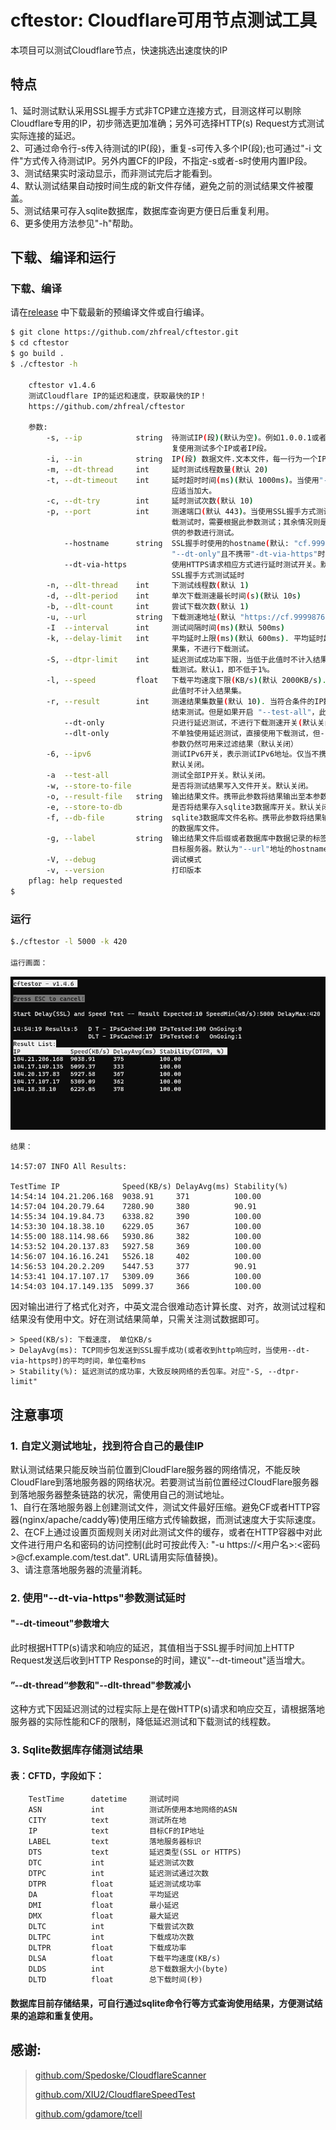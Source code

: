 # cftestor:  Cloudflare可用节点测试工具

本项目可以测试Cloudflare节点，快速挑选出速度快的IP
## 特点
1、延时测试默认采用SSL握手方式非TCP建立连接方式，目测这样可以剔除Cloudflare专用的IP，初步筛选更加准确；另外可选择HTTP(s) Request方式测试实际连接的延迟。<br>
2、可通过命令行-s传入待测试的IP(段)，重复-s可传入多个IP(段);也可通过"-i 文件"方式传入待测试IP。另外内置CF的IP段，不指定-s或者-s时使用内置IP段。<br>
3、测试结果实时滚动显示，而非测试完后才能看到。<br>
4、默认测试结果自动按时间生成的新文件存储，避免之前的测试结果文件被覆盖。<br>
5、测试结果可存入sqlite数据库，数据库查询更方便日后重复利用。<br>
6、更多使用方法参见"-h"帮助。<br>

## 下载、编译和运行

### 下载、编译

请在[release](https://github.com/XIU2/CloudflareSpeedTest/releases)
中下载最新的预编译文件或自行编译。
```bash
$ git clone https://github.com/zhfreal/cftestor.git
$ cd cftestor
$ go build .
$ ./cftestor -h

    cftestor v1.4.6
    测试Cloudflare IP的延迟和速度，获取最快的IP！
    https://github.com/zhfreal/cftestor

    参数:
        -s, --ip            string  待测试IP(段)(默认为空)。例如1.0.0.1或者1.0.0.0/32，可重
                                    复使用测试多个IP或者IP段。
        -i, --in            string  IP(段) 数据文件.文本文件，每一行为一个IP或者IP段。
        -m, --dt-thread     int     延时测试线程数量(默认 20)
        -t, --dt-timeout    int     延时超时时间(ms)(默认 1000ms)。当使用"--dt-via-https"时，
                                    应适当加大。
        -c, --dt-try        int     延时测试次数(默认 10)
        -p, --port          int     测速端口(默认 443)。当使用SSL握手方式测试延时且不进行下
                                    载测试时，需要根据此参数测试；其余情况则是使用"--url"提
                                    供的参数进行测试。
            --hostname      string  SSL握手时使用的hostname(默认: "cf.9999876.xyz")仅当
                                    "--dt-only"且不携带"-dt-via-https"时有效。
            --dt-via-https          使用HTTPS请求相应方式进行延时测试开关。默认关闭，即使用
                                    SSL握手方式测试延时
        -n, --dlt-thread    int     下测试线程数(默认 1)
        -d, --dlt-period    int     单次下载测速最长时间(s)(默认 10s)
        -b, --dlt-count     int     尝试下载次数(默认 1)
        -u, --url           string  下载测速地址(默认 "https://cf.9999876.xyz/500mb.dat")。
        -I  --interval      int     测试间隔时间(ms)(默认 500ms)
        -k, --delay-limit   int     平均延时上限(ms)(默认 600ms). 平均延时超过此值不计入结
                                    果集，不进行下载测试。
        -S, --dtpr-limit    int     延迟测试成功率下限，当低于此值时不计入结果集，不进行下
                                    载测试。默认1，即不低于1%。
        -l, --speed         float   下载平均速度下限(KB/s)(默认 2000KB/s). 下载平均速度低于
                                    此值时不计入结果集。
        -r, --result        int     测速结果集数量(默认 10). 当符合条件的IP数量超过此值时，
                                    结束测试。但是如果开启 "--test-all"，此值不生效。
            --dt-only               只进行延迟测试，不进行下载测速开关(默认关闭)
            --dlt-only              不单独使用延迟测试，直接使用下载测试，但-k|--delay-limit
                                    参数仍然可用来过滤结果（默认关闭）
        -6, --ipv6                  测试IPv6开关，表示测试IPv6地址。仅当不携带-s和-i时有效。
                                    默认关闭。
        -a  --test-all              测试全部IP开关。默认关闭。
        -w, --store-to-file         是否将测试结果写入文件开关。默认关闭。
        -o, --result-file   string  输出结果文件。携带此参数将结果输出至本参数对应的文件。
        -e, --store-to-db           是否将结果存入sqlite3数据库开关。默认关闭。
        -f, --db-file       string  sqlite3数据库文件名称。携带此参数将结果输出至本参数对应
                                    的数据库文件。
        -g, --label         string  输出结果文件后缀或者数据库中数据记录的标签，用于区分测试
                                    目标服务器。默认为"--url"地址的hostname或者"--hostname"。
        -V, --debug                 调试模式
        -v, --version               打印版本
    pflag: help requested
$
```
### 运行
```bash
$./cftestor -l 5000 -k 420

运行画面：
```
![alt text](Result.png "运行画面")
```
结果：

14:57:07 INFO All Results:

TestTime IP              Speed(KB/s) DelayAvg(ms) Stability(%)
14:54:14 104.21.206.168  9038.91     371          100.00
14:57:04 104.20.79.64    7280.90     380          90.91
14:55:34 104.19.84.73    6338.82     390          100.00
14:53:30 104.18.38.10    6229.05     367          100.00
14:55:00 188.114.98.66   5930.86     382          100.00
14:53:52 104.20.137.83   5927.58     369          100.00
14:56:07 104.16.16.241   5526.18     402          100.00
14:56:53 104.20.2.209    5447.53     377          90.91
14:53:41 104.17.107.17   5309.09     366          100.00
14:54:03 104.17.149.135  5099.37     366          100.00

```
因对输出进行了格式化对齐，中英文混合很难动态计算长度、对齐，故测试过程和结果没有使用中文。好在测试结果简单，只需关注测试数据即可。
```
> Speed(KB/s): 下载速度， 单位KB/s
> DelayAvg(ms): TCP同步包发送到SSL握手成功(或者收到http响应时，当使用--dt-via-https时)的平均时间，单位毫秒ms
> Stability(%): 延迟测试的成功率，大致反映网络的丢包率。对应"-S, --dtpr-limit"
```

## 注意事项
### 1. 自定义测试地址，找到符合自己的最佳IP
默认测试结果只能反映当前位置到CloudFlare服务器的网络情况，不能反映CloudFlare到落地服务器的网络状况。若要测试当前位置经过CloudFlare服务器到落地服务器整条链路的状况，需使用自己的测试地址。 <br>
1、自行在落地服务器上创建测试文件，测试文件最好压缩。避免CF或者HTTP容器(nginx/apache/caddy等)使用压缩方式传输数据，而测试速度大于实际速度。<br>
2、在CF上通过设置页面规则关闭对此测试文件的缓存，或者在HTTP容器中对此文件进行用户名和密码的访问控制(此时可按此传入: "-u https://<用户名>:<密码>@cf.example.com/test.dat". URL请用实际值替换)。<br>
3、请注意落地服务器的流量消耗。<br>

### 2. 使用"--dt-via-https"参数测试延时
#### "--dt-timeout"参数增大
此时根据HTTP(s)请求和响应的延迟，其值相当于SSL握手时间加上HTTP Request发送后收到HTTP Response的时间，建议"--dt-timeout"适当增大。
#### ”--dt-thread“参数和"--dlt-thread"参数减小
这种方式下因延迟测试的过程实际上是在做HTTP(s)请求和响应交互，请根据落地服务器的实际性能和CF的限制，降低延迟测试和下载测试的线程数。

### 3. Sqlite数据库存储测试结果
#### 表：CFTD，字段如下：
```
    TestTime      datetime     测试时间                         
    ASN           int          测试所使用本地网络的ASN          
    CITY          text         测试所在地                       
    IP            text         目标CF的IP地址                   
    LABEL         text         落地服务器标识                   
    DTS           text         延迟类型(SSL or HTTPS)
    DTC           int          延迟测试次数                     
    DTPC          int          延迟测试通过次数                     
    DTPR          float        延迟测试成功率                       
    DA            float        平均延迟                     
    DMI           float        最小延迟                     
    DMX           float        最大延迟                     
    DLTC          int          下载尝试次数                     
    DLTPC         int          下载成功次数                     
    DLTPR         float        下载成功率                       
    DLSA          float        下载平均速度(KB/s)               
    DLDS          int          总下载数据大小(byte)
    DLTD          float        总下载时间(秒) 
```
#### 数据库目前存储结果，可自行通过sqlite命令行等方式查询使用结果，方便测试结果的追踪和重复使用。
## 感谢:
> <a href="https://github.com/Spedoske/CloudflareScanner">github.com/Spedoske/CloudflareScanner</a>
> 
> <a href="https://github.com/XIU2/CloudflareSpeedTest">github.com/XIU2/CloudflareSpeedTest</a>
> 
> <a href="https://github.com/gdamore/tcell">github.com/gdamore/tcell</a>
>